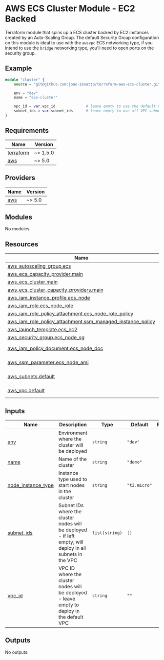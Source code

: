 # AWS ECS Cluster Module - EC2 Backed

Terraform module that spins up a ECS cluster backed by EC2 instances created by an Auto-Scaling Group. The default Security Group configuration on this module is ideal to use with the `awsvpc` ECS networking type, if you intend to use the `bridge` networking type, you'll need to open ports on the security group.

## Example

```tf
module "cluster" {
    source = "git@github.com:joao-zanutto/terraform-aws-ecs-cluster.git"

    env = "dev"
    name = "ecs-cluster"

    vpc_id = var.vpc_id              # leave empty to use the default VPC
    subnet_ids = var.subnet_ids      # leave empty to use all VPC subnets
}
```

<!-- BEGIN_TF_DOCS -->
## Requirements

| Name | Version |
|------|---------|
| <a name="requirement_terraform"></a> [terraform](#requirement\_terraform) | ~> 1.5.0 |
| <a name="requirement_aws"></a> [aws](#requirement\_aws) | ~> 5.0 |

## Providers

| Name | Version |
|------|---------|
| <a name="provider_aws"></a> [aws](#provider\_aws) | ~> 5.0 |

## Modules

No modules.

## Resources

| Name | Type |
|------|------|
| [aws_autoscaling_group.ecs](https://registry.terraform.io/providers/hashicorp/aws/latest/docs/resources/autoscaling_group) | resource |
| [aws_ecs_capacity_provider.main](https://registry.terraform.io/providers/hashicorp/aws/latest/docs/resources/ecs_capacity_provider) | resource |
| [aws_ecs_cluster.main](https://registry.terraform.io/providers/hashicorp/aws/latest/docs/resources/ecs_cluster) | resource |
| [aws_ecs_cluster_capacity_providers.main](https://registry.terraform.io/providers/hashicorp/aws/latest/docs/resources/ecs_cluster_capacity_providers) | resource |
| [aws_iam_instance_profile.ecs_node](https://registry.terraform.io/providers/hashicorp/aws/latest/docs/resources/iam_instance_profile) | resource |
| [aws_iam_role.ecs_node_role](https://registry.terraform.io/providers/hashicorp/aws/latest/docs/resources/iam_role) | resource |
| [aws_iam_role_policy_attachment.ecs_node_role_policy](https://registry.terraform.io/providers/hashicorp/aws/latest/docs/resources/iam_role_policy_attachment) | resource |
| [aws_iam_role_policy_attachment.ssm_managed_instance_policy](https://registry.terraform.io/providers/hashicorp/aws/latest/docs/resources/iam_role_policy_attachment) | resource |
| [aws_launch_template.ecs_ec2](https://registry.terraform.io/providers/hashicorp/aws/latest/docs/resources/launch_template) | resource |
| [aws_security_group.ecs_node_sg](https://registry.terraform.io/providers/hashicorp/aws/latest/docs/resources/security_group) | resource |
| [aws_iam_policy_document.ecs_node_doc](https://registry.terraform.io/providers/hashicorp/aws/latest/docs/data-sources/iam_policy_document) | data source |
| [aws_ssm_parameter.ecs_node_ami](https://registry.terraform.io/providers/hashicorp/aws/latest/docs/data-sources/ssm_parameter) | data source |
| [aws_subnets.default](https://registry.terraform.io/providers/hashicorp/aws/latest/docs/data-sources/subnets) | data source |
| [aws_vpc.default](https://registry.terraform.io/providers/hashicorp/aws/latest/docs/data-sources/vpc) | data source |

## Inputs

| Name | Description | Type | Default | Required |
|------|-------------|------|---------|:--------:|
| <a name="input_env"></a> [env](#input\_env) | Environment where the cluster will be deployed | `string` | `"dev"` | no |
| <a name="input_name"></a> [name](#input\_name) | Name of the cluster | `string` | `"demo"` | no |
| <a name="input_node_instance_type"></a> [node\_instance\_type](#input\_node\_instance\_type) | Instance type used to start nodes in the cluster | `string` | `"t3.micro"` | no |
| <a name="input_subnet_ids"></a> [subnet\_ids](#input\_subnet\_ids) | Subnet IDs where the cluster nodes will be deployed - if left empty, will deploy in all subnets in the VPC | `list(string)` | `[]` | no |
| <a name="input_vpc_id"></a> [vpc\_id](#input\_vpc\_id) | VPC ID where the cluster nodes will be deployed - leave empty to deploy in the default VPC | `string` | `""` | no |

## Outputs

No outputs.
<!-- END_TF_DOCS -->